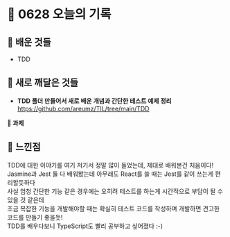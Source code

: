 # 🧸 0628 오늘의 기록
## 💙 배운 것들
* TDD

## 💚 새로 깨달은 것들
* **TDD 폴더 만들어서 새로 배운 개념과 간단한 테스트 예제 정리**   
https://github.com/areumz/TIL/tree/main/TDD

**📍 과제**

## 💜 느낀점
TDD에 대한 이야기를 여기 저기서 정말 많이 들었는데, 제대로 배워본건 처음이다!   
Jasmine과 Jest 둘 다 배워봤는데 아무래도 React를 쓸 때는 Jest를 같이 쓰는게 편리할듯하다   
사실 엄청 간단한 기능 같은 경우에는 오히려 테스트를 하는게 시간적으로 부담이 될 수 있을 것 같은데   
조금 복잡한 기능을 개발해야할 때는 확실히 테스트 코드를 작성하며 개발하면 견고한 코드를 만들기 좋을듯!   
TDD를 배우다보니 TypeScript도 빨리 공부하고 싶어졌다 :-)
